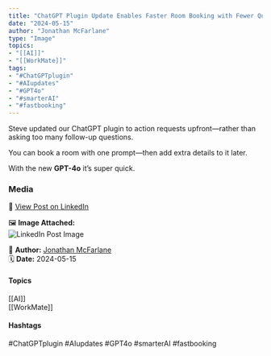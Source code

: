 ```yaml
---
title: "ChatGPT Plugin Update Enables Faster Room Booking with Fewer Queries"  
date: "2024-05-15"  
author: "Jonathan McFarlane"  
type: "Image"  
topics:  
- "[[AI]]"  
- "[[WorkMate]]"  
tags:  
- "#ChatGPTplugin"  
- "#AIupdates"  
- "#GPT4o"  
- "#smarterAI"  
- "#fastbooking"  
---
```

Steve updated our ChatGPT plugin to action requests upfront—rather than asking too many follow-up questions.

You can book a room with one prompt—then add extra details to it later.

With the new **GPT-4o** it’s super quick.

### Media

🔗 [View Post on LinkedIn](https://www.linkedin.com/feed/update/urn:li:activity:7196653586083102721)  
  
🖼 **Image Attached:**  
![LinkedIn Post Image](https://media.licdn.com/dms/image/v2/D4E22AQH88H5UtKt7Tw/feedshare-shrink_2048_1536/feedshare-shrink_2048_1536/0/1715815921318?e=1744848000&v=beta&t=JErhk1OjTUXavuNMJmW9u43FstitTPtPnLGdJvjH3r8)  
  
👤 **Author:** [Jonathan McFarlane](https://www.linkedin.com/in/jonathanmcfarlane/)  
🗓️ **Date:** 2024-05-15

#### Topics

[[AI]]  
[[WorkMate]]  

#### Hashtags

#ChatGPTplugin #AIupdates #GPT4o #smarterAI #fastbooking